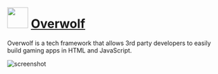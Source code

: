 # <img src="https://cdn.jsdelivr.net/gh/chtof/chocolatey-packages/automatic/overwolf/overwolf.png" width="48" height="48"/> [Overwolf](https://chocolatey.org/packages/overwolf)

Overwolf is a tech framework that allows 3rd party developers to easily build gaming apps in HTML and JavaScript.

![screenshot](https://cdn.jsdelivr.net/gh/chtof/chocolatey-packages/automatic/overwolf/screenshot.png)
